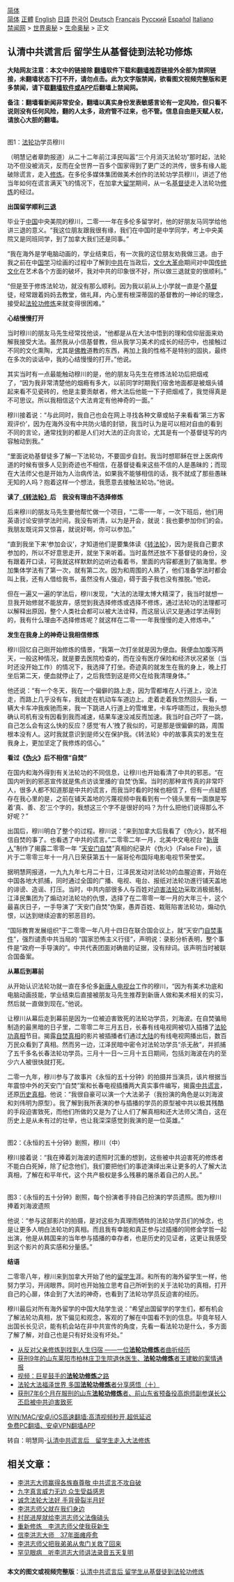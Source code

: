  <!-- 面包屑导航 --> <div class="breadcrumb"><!-- GTranslate: https://gtranslate.io/ -->  <div class="switcher notranslate">  <div class="selected">  <a href="#" onclick="return false;"> 简体</a>  </div>  <div class="option">  <a href="https://www.bannedbook.org" onclick="doGTranslate('zh-CN|zh-CN');jQuery('div.switcher div.selected a').html(jQuery(this).html());return false;" title="简体中文" class="nturl selected"> 简体</a>  <a href="https://www.bannedbook.org/zh-tw/" onclick="doGTranslate('zh-CN|zh-TW');jQuery('div.switcher div.selected a').html(jQuery(this).html());return false;" title="繁體中文" class="nturl"> 正體</a>  <a href="https://www.bannedbook.org/en/" onclick="doGTranslate('zh-CN|en');jQuery('div.switcher div.selected a').html(jQuery(this).html());return false;" title="English" class="nturl"> English</a>  <a href="https://www.bannedbook.org/ja/" onclick="doGTranslate('zh-CN|ja');jQuery('div.switcher div.selected a').html(jQuery(this).html());return false;" title="日本語" class="nturl"> 日語</a>  <a href="https://www.bannedbook.org/ko/" onclick="doGTranslate('zh-CN|ko');jQuery('div.switcher div.selected a').html(jQuery(this).html());return false;" title="한국어" class="nturl"> 한국어</a>  <a href="https://www.bannedbook.org/de/" onclick="doGTranslate('zh-CN|de');jQuery('div.switcher div.selected a').html(jQuery(this).html());return false;" title="Deutsch" class="nturl"> Deutsch</a>  <a href="https://www.bannedbook.org/fr/" onclick="doGTranslate('zh-CN|fr');jQuery('div.switcher div.selected a').html(jQuery(this).html());return false;" title="Français" class="nturl"> Français</a>  <a href="https://www.bannedbook.org/ru/" onclick="doGTranslate('zh-CN|ru');jQuery('div.switcher div.selected a').html(jQuery(this).html());return false;" title="Русский" class="nturl"> Русский</a>  <a href="https://www.bannedbook.org/es/" onclick="doGTranslate('zh-CN|es');jQuery('div.switcher div.selected a').html(jQuery(this).html());return false;" title="Español" class="nturl"> Español</a>  <a href="https://www.bannedbook.org/it/" onclick="doGTranslate('zh-CN|it');jQuery('div.switcher div.selected a').html(jQuery(this).html());return false;" title="Italiano" class="nturl"> Italiano</a>  </div>  </div>      <div class='breadcrumb-sub'><!-- Breadcrumb NavXT 6.3.0 --> <a href="https://www.bannedbook.org/" class="home">禁闻网</a> &gt; <a href="https://www.bannedbook.org/bnews/aomi/" class="category">世界奥秘</a> &gt; <a href="https://www.bannedbook.org/bnews/aomi/life/" class="category">生命奥秘</a> &gt; 正文</div></div><h2>认清中共谎言后 留学生从基督徒到法轮功修炼</h2> <p class="notice"><b>大陆网友注意：本文中的链接除 <a href="https://github.com/bannedbook/fanqiang" >翻墙</a>软件下载和<a href="https://github.com/killgcd/justmysocks/blob/master/README.md">翻墙推荐</a>链接外全部为禁网链接，未翻墙状态下打不开，请勿点击。此为文字版禁闻，欲看图文视频完整版和更多禁闻，请下载<a href="https://github.com/bannedbook/fanqiang">翻墙软件或APP</a>后翻墙上禁闻网。</p><p>备注：翻墙看新闻非常安全，翻墙以真实身份发表敏感言论有一定风险，但只看不说则没有任何风险，翻的人太多，政府管不过来，也不管。信息自由是天赋人权，请放心大胆的翻墙。</b></p>  <div class="entry"> <p><br /> 图1：<a href="https://www.bannedbook.org/bnews/tag/%e6%b3%95%e8%bd%ae%e5%8a%9f/" class="st_tag internal_tag" rel="tag" title="标签 法轮功 下的日志">法轮功</a>学员穆川</p> <p>（明慧记者章韵报道）从二十二年前江泽民叫嚣“三个月消灭法轮功”那时起，法轮功不但没被消灭，反而在全世界一百多个国家得到了更广泛的洪传，很多有缘人能破除谎言，走入<span class='wp_keywordlink'><a href="https://www.qi-gong.me/" title="气功修炼网" target="_blank">修炼</a></span>。在多伦多媒体集团做美术创作的法轮功学员穆川，讲述了他当年如何在谎言满天飞的情况下，在加拿大<a href="https://www.bannedbook.org/bnews/tag/%E7%95%99%E5%AD%A6/" class="st_tag internal_tag" rel="tag" title="标签 留学 下的日志">留学</a>期间，从一名<a href="https://www.bannedbook.org/bnews/tag/%e5%9f%ba%e7%9d%a3%e5%be%92/" class="st_tag internal_tag" rel="tag" title="标签 基督徒 下的日志">基督徒</a>走入法轮功<a href="https://www.bannedbook.org/bnews/tag/%e4%bf%ae%e7%82%bc/" class="st_tag internal_tag" rel="tag" title="标签 修炼 下的日志">修炼</a>的经过。</p> <p><b>出国留学顺利<span class='wp_keywordlink'><a href="http://tuidang.epochtimes.com/" title="三退-退出党团队" rel="nofollow" target="_blank">三退</a></span></b></p> <p>毕业于<span class='wp_keywordlink_affiliate'><a href="https://www.bannedbook.org/" title="中国" target="_blank">中国</a></span>中央美院的穆川，二零一一年在多伦多留学时，他的好朋友马同学给他讲三退的意义。“我这位朋友跟我很有缘，我们在中国时是中学同学，考上中央美院又是同班同学，到了加拿大我们还是同事。”</p> <p>“我在海外是学电脑动画的，学业结束后，有一次我的这位朋友劝我做三退。由于我之前在中<span class='wp_keywordlink'><a href="https://www.bannedbook.org/forum24/" title="国学传统文化禁书" target="_blank">国学</a></span>习绘画的过程中了解到<a href="https://www.bannedbook.org/bnews/tag/%e4%b8%ad%e5%85%b1/" class="st_tag internal_tag" rel="tag" title="标签 中共 下的日志">中共</a>在当政后，<span class='wp_keywordlink'><a href="https://www.bannedbook.org/forum2/topic973.html" title="《文化大革命：历史真相和集体记忆》" target="_blank">文化大革命</a></span>期间对中国<span class='wp_keywordlink_affiliate'><a href="https://www.bannedbook.org/bnews/tculture/" title="传统文化" target="_blank">传统文化</a></span>在艺术各个方面的破坏，我对中共的印象很不好，所以做三退就变的很顺利。”</p> <p>“但是至于修炼法轮功，就没有那么顺利。因为我以前从上小学就一直是个<a href="https://www.bannedbook.org/bnews/tag/%E5%9F%BA%E7%9D%A3/" class="st_tag internal_tag" rel="tag" title="标签 基督 下的日志">基督</a>徒，经常跟着妈妈去教堂，做礼拜，内心里有根深蒂固的基督教的一神论的理念，接受起<a href="https://www.bannedbook.org/bnews/tag/%E6%B3%95%E8%BD%AE%E5%8A%9F%E4%BF%AE%E7%82%BC/" class="st_tag internal_tag" rel="tag" title="标签 法轮功修炼 下的日志">法轮功修炼</a>来就变得很困难。”</p> <p><b>心结慢慢打开</b></p> <p>当时穆川的朋友马先生经常找他谈，“他都是从在大法中悟到的理和信仰层面来劝解我接受大法。虽然我从小信基督教，但从我学习美术的成长的经历中，也接触过不同的文化熏陶，尤其是<span class='wp_keywordlink'><a href="https://www.qi-gong.me/buddhism/" title="佛教" target="_blank">佛教</a></span>道教的东西，再加上我的性格不是特别的固执，最终在多次的谈话中，我的心结慢慢的打开。”他说。</p> <p>其实当时有一点最能触动穆川的是，他的朋友马先生在修炼法轮功后把烟戒了，“因为我非常清楚他的烟瘾有多大，以前同学时期我们宿舍地面都是被烟头铺起来看不见瓷砖的，他是主要贡献者，修大法后他能一下子把烟戒了，我觉得真是不可思议。所以我相信这个大法肯定有他神奇的一面。”</p>  <p>穆川接着说：“与此同时，我自己也会在网上寻找各种文章或帖子来看看‘第三方客观评价’，因为在海外没有中共防火墙的封锁，我当时认为是可以相对自由的看到不同的言论，通常找到的都是人们对大法的正向言论，尤其是有一个基督徒写的内容触动到我。”</p> <p>“里面说劝基督徒多了解一下法轮功，不要固步自封。我当时想耶稣在世上医病传道的时候有很多人见到奇迹也不相信，在基督徒看来这些不信的人是愚昧的；而现在大法师父也是开始为人治病传法，如果我不能够相信的话，我不就成了那些愚昧无知的人吗？抱着这样一个想法，我愿意去接触法轮功。”他说。</p> <p><b>读了<a title="《转法轮》" href="http://gb.falundafa.org/chigb/zfl.htm" target="_blank" rel="noopener">《转法轮》</a>后　我没有理由不选择修炼</b></p> <p>后来穆川的朋友马先生要他帮忙做一个项目，“二零一一年，一次下班后，他们用英语讨论安排学法时间，我没有听清，以为是开会，就说：我也要参加你们的会。我朋友既诧异又惊喜，就说好啊，你可以参加。”</p> <p>“直到我坐下来‘参加会议’，才知道他们是要集体读《<span class='wp_keywordlink'><a href="https://gb.falundafa.org/chigb/zfl.htm" title="《转法轮》" target="_blank">转法轮</a></span>》，因为是我自己要求参加的，所以不好意思走开，就坐下来听着。当时虽然还放不下基督徒的身份，没有跟着开口读，可我就这样默默的边听边看着书，里面的内容都進到了脑海里。参加集体学法有了第一次，就有第二次。因为和周围的人熟了，他们准备学法时都会叫上我，还有人借给我书，虽然没有人强迫，碍于面子我也没有推脱。”他说。</p> <p>但在一遍又一遍的学法后，穆川发现，“大法的法理太博大精深了，我当时就想一旦我开始修就不能放弃，感觉到我选择修炼或选择不修炼，通过法轮功的法理都可以解释出原因，整个人类社会都可以被大法诠释，而这层认识又是通过学法得到的，我有什么理由不选择修炼呢？就这样在二零一一年我慢慢的走入修炼中。”</p> <p><b>发生在我身上的神奇让我相信修炼</b></p> <p>穆川回忆自己刚开始修炼的情景，“我第一次打坐就是因为便血。我便血加腹泻两天，一般这种情况，就是要去医院检查的，而在没有医疗保险和经济状况紧张（当时还没开始工作）的情况下，我选择了打坐。奇迹真的就发生在我的身上，晚上打坐后第二天，便血就停止了，之后我悟到这是师父在给我清理身体。”</p> <p>他还说：“有一个冬天，我在一个偏僻的路上走，因为雪都堆在人行道上，没法走，而路上几乎没有车，我就走在机动车车道边上。走着走着我忽然回头一看，一辆大卡车冲我疾驰而来，我一下跳进人行道上的雪堆里，卡车呼啸而过，我抬头想确认司机有没有因看到我而减速，结果车速没减反而加速。我当时自己吓了一跳，自己怎么会有这么快的反应？感觉‘有人’拽了我似的，可是那是很偏僻的路，周围根本没有人。这时我就意识到是师父在保护我。《转法轮》中的故事真实的发生在我身上，更加坚定了我修炼的信心。”</p>  <p><b>看过《<span class='wp_keywordlink'><a href="https://www.bannedbook.org/forum11/topic609.html" title="伪火：分析CCAV视频揭示天安门自焚世纪伪案真相" target="_blank">伪火</a></span>》后不相信“自焚”</b></p> <p>在国内和海外得到有关法轮功的不同信息，让穆川也开始看清了中共的邪恶。“在国内听到的邪恶宣传就是焦点访谈里播的‘自焚’伪案。当时的那种宣传真的非常吓人，很多人都不知道那是中共的谎言，而我当时看的时候也相信了，但有一点疑惑存在我心里的是，之前在铺天盖地的污蔑视频中我看到有一个镜头里有一面旗是写着‘真、善、忍’三个字的，我想这三个字不是很好的吗？为什么把他们说得那么不好呢？”</p> <p>出国后，穆川明白了整个的过程。穆川说：“来到加拿大后我看了《伪火》，就不相信自焚的事了。也看透了中共的谎言。”二零零二年一月，北美中文电视台 “<span class='wp_keywordlink_affiliate'><a href="https://www.ntdtv.com/" title="新唐人">新唐人</a></span>”制作了揭露二零零一年 “<span class='wp_keywordlink'><a href="https://www.bannedbook.org/forum7/topic126.html" title="天安门自焚真相" target="_blank">天安门自焚</a></span>”真相的纪录片《伪火》（False Fire），该片于二零零三年十一月八日荣获第五十一届哥伦布国际电影电视节荣誉奖。</p> <p>据明慧网报道，一九九九年七月二十日，江泽民发动对法轮功的血腥迫害，开始在中国各地大抓捕，同时通过全国的广播、电视、电台、报纸对法轮功進行铺天盖地的诽谤、造谣、打压。当时，中共内部很多人与百姓对<span class='wp_keywordlink'><a href="https://www.bannedbook.org/forum11/topic278.html" title="评江泽民与中共相互利用迫害法轮功" target="_blank">迫害法轮功</a></span>采取消极抵制，江泽民集团为了煽动对法轮功的仇恨，选择了在二零零一年一月的大年三十，这个最喜庆日子，一手导演了“天安门自焚”伪案，愚弄百姓、栽赃陷害法轮功，煽动仇恨，以达到继续迫害的邪恶目的。</p> <p>“国际教育发展组织”于二零零一年八月十四日在联合国会议上，就“天安门<span class='wp_keywordlink'><a href="https://www.bannedbook.org/forum7/topic126.html" title="天安门自焚真相" target="_blank">自焚事件</a></span>”，强烈谴责中共当局的 “国家恐怖主义行径”，声明说：录影分析表明，整个事件是“政府一手导演的”。中共代表团面对确凿的证据，没有辩词。该声明当时被联合国备案。</p> <p><b>从幕后到幕前</b></p> <p>从开始认识法轮功就一直在多伦多<span class='wp_keywordlink_affiliate'><a href="https://www.ntdtv.com/" title="新唐人电视台" target="_blank">新唐人电视台</a></span>工作的穆川，“因为有美术功底和电脑动画技能，学业结束后直接被朋友马先生推荐到新唐人做和美术相关的实习，然后就一直做到现在。”他说。</p> <p>让穆川从幕后走到幕前是因为一位被迫害致死的法轮功学员，刘海波。在自焚骗局制造的最黑暗的日子里，二零零二年三月五日，长春有线电视网被切入插播了<a href="https://www.bannedbook.org/bnews/tag/%e6%b3%95%e8%bd%ae%e5%8a%9f%e7%9c%9f%e7%9b%b8/" class="st_tag internal_tag" rel="tag" title="标签 法轮功真相 下的日志">法轮功真相</a>节目。揭露<span class='wp_keywordlink'><a href="https://www.bannedbook.org/forum7/topic126.html" title="天安门自焚真相" target="_blank">自焚真相</a></span>的影片被插播者们通过<span class='wp_keywordlink_affiliate'><a href="https://www.bannedbook.org/" title="大陆" target="_blank">大陆</a></span>的有线电视网播出后，数百万民众看到了真相。然而另一边，江泽民暗中密令对法轮功学员“杀无赦”，并抓捕了五千多名长春法轮功学员。三月十一日～三月十五日期间，包括刘海波在内的至少六人被很快就打死。</p> <p>二零一九年，穆川参与了故事片《永恒的五十分钟》的拍摄并当演员，该片根据当年震惊中外的天安门“自焚”案和长春电视插播两大真实事件编写，揭露<a href="https://www.bannedbook.org/bnews/tag/%E4%B8%AD%E5%85%B1%E8%B0%8E%E8%A8%80/" class="st_tag internal_tag" rel="tag" title="标签 中共谎言 下的日志">中共谎言</a>，还原<span class='wp_keywordlink'><a href="https://www.bannedbook.org/forum33/" title="近代历史事件真相" target="_blank">历史真相</a></span>。他说：“我很自豪可以演一个大法弟子（我扮演的角色是以刘海波和刘伟明为原型）。我了解到我所表演的参与插播的学员的原型被中共以极其残酷的手段迫害致死，而他们所做的又是为了让人们了解真相和还大法师父清白，这在历史上是从未有过的壮举，也让我深深感觉到我演的是一位英雄。”</p>  <p><br /> 图2：《永恒的五十分钟》剧照，穆川（中）</p> <p>穆川接着说：“我在捧着刘海波的遗照时沉重的想到，这些被中共迫害死的修炼者不能白白死掉，除了纪念他们，我们要把他们的事迹演绎出来让更多的人了解大法真相，了解在和平年代，这个共产极权是多么残暴的屠杀着自己的人民。”</p> <p><br /> 图3：《永恒的五十分钟》剧照，每个扮演者手持自己扮演的学员遗照。图为穆川捧着刘海波遗照</p> <p>他说：“参与这部影片的拍摄，是对这些为真理而牺牲的法轮功学员们的悼念，也是让更多人明白法轮功的真相。而且我有幸能和真正参与过插播的同修金学哲一起出演，他是从韩国来的当年参与插播的幸存者，也是历史的见证者，这更让我感受到这个影片的真实感和分量感。”</p> <p><b>结语</b></p> <p>二零零八年，穆川来到加拿大开始了他的<a href="https://www.bannedbook.org/bnews/tag/%e7%95%99%e5%ad%a6%e7%94%9f/" class="st_tag internal_tag" rel="tag" title="标签 留学生 下的日志">留学生</a>涯。和所有的海外留学生一样，他努力学习，开阔眼界。同时也开始独立思考自己所听到的关于法轮功的真相，打开自己的心扉，体会到了大法的神奇，也看到了法轮功学员反迫害的经历。</p> <p>穆川最后对所有海外留学的中国大陆学生说：“希望出国留学的学生们，都有机会了解法轮功真相，放下偏见和观念，客观的了解在中国看不到的信息。毕竟年轻人出国长长见识，能有机会站在非中共宣传的角度，先看一看法轮功是什么，多方面了解了解，对自己也是只有好处没有坏处。”</p> <ul class='op-related-articles' title='相关阅读'> <li><a href='https://www.bannedbook.org/bnews/cbnews/20210715/1587829.html' target='_blank'>从反对父亲修炼到找到人生归宿 ——一位<b>法轮功修炼</b>者曲折经历</a></li> <li><a href='https://www.bannedbook.org/bnews/weiquan/20210618/1569615.html' target='_blank'>获刑9年的山东莱阳市柏林庄卫生院退休医生&#12289;<b>法轮功修炼</b>者王建敏的案情通报</a></li> <li><a href='https://www.bannedbook.org/bnews/bannedvideo/20210522/1551817.html' target='_blank'>视频：巨星鼓手的<b>法轮功修炼</b>之路</a></li> <li><a href='https://www.bannedbook.org/bnews/bannedvideo/20210516/1547270.html' target='_blank'>法轮大法福泽世界 多国<b>法轮功修炼</b>者分享感悟（十）</a></li> <li><a href='https://www.bannedbook.org/bnews/weiquan/20210420/1530227.html' target='_blank'>获刑7年6个月在服刑的山东<b>法轮功修炼</b>者&#12289;前山东省预备役高炮师副参谋长公丕启被中共迫害致死</a></li> </ul> <p class="texttj"> <a href="https://github.com/bannedbook/fanqiang/wiki/V2ray%E6%9C%BA%E5%9C%BA" target="_blank">WIN/MAC/安卓/iOS高速翻墙:高清视频秒开,超低延迟</a><br/> <a href="https://github.com/bannedbook/fanqiang/wiki/%E7%A6%81%E9%97%BB%E7%BD%91%E5%AE%89%E5%8D%93%E7%BF%BB%E5%A2%99%E6%96%B0%E9%97%BBAPP" target="_blank">免费PC翻墙、安卓VPN翻墙APP</a></p><p>转自：明慧网-<a href="https://www.minghui.org/mh/articles/2021/7/22/%E8%AE%A4%E6%B8%85%E4%B8%AD%E5%85%B1%E8%B0%8E%E8%A8%80%E5%90%8E-%E7%95%99%E5%AD%A6%E7%94%9F%E8%B5%B0%E5%85%A5%E5%A4%A7%E6%B3%95%E4%BF%AE%E7%82%BC-428485.html" target="_blank" rel="noopener">认清中共谎言后　留学生走入大法修炼</a></p>  <h2>相关文章：</h2> <ul> <li><a href="https://master-li.qi-gong.me/thankmaster/510.html">李洪志大师赢得各族裔尊敬 中共谎言不攻自破</a></li> <li><a href="https://master-li.qi-gong.me/thankmaster/1019.html">九字真言威力无边 众生受益感恩</a></li> <li><a href="https://master-li.qi-gong.me/thankmaster/1866.html">诚念法轮大法好 手背骨裂半月好</a></li> <li><a href="https://master-li.qi-gong.me/thankmaster/1990.html">李洪志师父就在我们身边</a></li> <li><a href="https://master-li.qi-gong.me/thankmaster/1991.html">村民进屋就给李洪志师父法像磕头</a></li> <li><a href="https://master-li.qi-gong.me/thankmaster/2001.html">重新修炼　李洪志师父使我获新生</a></li> <li><a href="https://master-li.qi-gong.me/thankmaster/2002.html">信李洪志大师　37年面瘫痊愈</a></li> <li><a href="https://master-li.qi-gong.me/thankmaster/2004.html">李洪志师父把我弟弟从鬼门关救了回来</a></li> <li><a href="https://master-li.qi-gong.me/thankmaster/2005.html">罕见眼病　听李洪志大师讲法录音五天复明</a></li> </ul> </p><a name='sharetosocial'></a>  <div style="margin-bottom:5px;padding-bottom:5px;clear:both"> <div id="archive-pix-1" class="banner-ads"> <!-- AuctionX Display platform tag START --> <div id="26318x728x90x621x_ADSLOT2" clicktrack="%%CLICK_URL_ESC%%"></div> <!-- AuctionX Display platform tag END --> </div> <div id="archive-pix-2" class="banner-ads"> <!-- AuctionX Display platform tag START --> <div id="26315x300x250x621x_ADSLOT2" clicktrack="%%CLICK_URL_ESC%%"></div> <!-- AuctionX Display platform tag END --> </div> </div>  <div id="archive-pix-1" class="banner-ads"> <!-- AuctionX Display platform tag START --> <div id="26318x728x90x621x_ADSLOT3" clicktrack="%%CLICK_URL_ESC%%"></div> <!-- AuctionX Display platform tag END --> </div> <div><b>本文的图文或视频完整版</b>：<a href='https://www.bannedbook.org/bnews/cbnews/20210723/1592176.html'>认清中共谎言后 留学生从基督徒到法轮功修炼</a></div>  </div><!--END ENTRY--> 